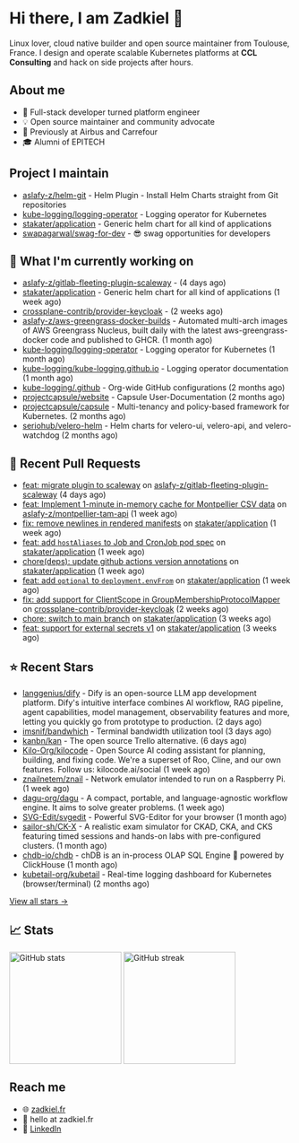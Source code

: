 # Hi there, I am Zadkiel 👋

Linux lover, cloud native builder and open source maintainer from Toulouse, France. I design and operate scalable Kubernetes platforms at **CCL Consulting** and hack on side projects after hours.

## About me

* 💼 Full-stack developer turned platform engineer
* 💡 Open source maintainer and community advocate
* 🏢 Previously at Airbus and Carrefour
* 🎓 Alumni of EPITECH

## Project I maintain

- [aslafy-z/helm-git](https://github.com/aslafy-z/helm-git) - Helm Plugin - Install Helm Charts straight from Git repositories
- [kube-logging/logging-operator](https://github.com/kube-logging/logging-operator) - Logging operator for Kubernetes
- [stakater/application](https://github.com/stakater/application) - Generic helm chart for all kind of applications
- [swapagarwal/swag-for-dev](https://github.com/swapagarwal/swag-for-dev) - 😎 swag opportunities for developers

## 👷 What I'm currently working on


- [aslafy-z/gitlab-fleeting-plugin-scaleway](https://github.com/aslafy-z/gitlab-fleeting-plugin-scaleway) -  (4 days ago)
- [stakater/application](https://github.com/stakater/application) - Generic helm chart for all kind of applications (1 week ago)
- [crossplane-contrib/provider-keycloak](https://github.com/crossplane-contrib/provider-keycloak) -  (2 weeks ago)
- [aslafy-z/aws-greengrass-docker-builds](https://github.com/aslafy-z/aws-greengrass-docker-builds) - Automated multi-arch images of AWS Greengrass Nucleus, built daily with the latest aws-greengrass-docker code and published to GHCR. (1 month ago)
- [kube-logging/logging-operator](https://github.com/kube-logging/logging-operator) - Logging operator for Kubernetes (1 month ago)
- [kube-logging/kube-logging.github.io](https://github.com/kube-logging/kube-logging.github.io) - Logging operator documentation (1 month ago)
- [kube-logging/.github](https://github.com/kube-logging/.github) - Org-wide GitHub configurations (2 months ago)
- [projectcapsule/website](https://github.com/projectcapsule/website) - Capsule User-Documentation (2 months ago)
- [projectcapsule/capsule](https://github.com/projectcapsule/capsule) - Multi-tenancy and policy-based framework for Kubernetes. (2 months ago)
- [seriohub/velero-helm](https://github.com/seriohub/velero-helm) - Helm charts for velero-ui, velero-api, and velero-watchdog (2 months ago)



## 🔨 Recent Pull Requests


- [feat: migrate plugin to scaleway](https://github.com/aslafy-z/gitlab-fleeting-plugin-scaleway/pull/6) on [aslafy-z/gitlab-fleeting-plugin-scaleway](https://github.com/aslafy-z/gitlab-fleeting-plugin-scaleway) (4 days ago)
- [feat: Implement 1-minute in-memory cache for Montpellier CSV data](https://github.com/aslafy-z/montpellier-tam-api/pull/7) on [aslafy-z/montpellier-tam-api](https://github.com/aslafy-z/montpellier-tam-api) (1 week ago)
- [fix: remove newlines in rendered manifests](https://github.com/stakater/application/pull/400) on [stakater/application](https://github.com/stakater/application) (1 week ago)
- [feat: add `hostAliases` to Job and CronJob pod spec](https://github.com/stakater/application/pull/398) on [stakater/application](https://github.com/stakater/application) (1 week ago)
- [chore(deps): update github actions version annotations](https://github.com/stakater/application/pull/396) on [stakater/application](https://github.com/stakater/application) (1 week ago)
- [feat: add `optional` to `deployment.envFrom`](https://github.com/stakater/application/pull/395) on [stakater/application](https://github.com/stakater/application) (1 week ago)
- [fix: add support for ClientScope in GroupMembershipProtocolMapper](https://github.com/crossplane-contrib/provider-keycloak/pull/306) on [crossplane-contrib/provider-keycloak](https://github.com/crossplane-contrib/provider-keycloak) (2 weeks ago)
- [chore: switch to main branch](https://github.com/stakater/application/pull/392) on [stakater/application](https://github.com/stakater/application) (3 weeks ago)
- [feat: support for external secrets v1](https://github.com/stakater/application/pull/391) on [stakater/application](https://github.com/stakater/application) (3 weeks ago)

## ⭐ Recent Stars


- [langgenius/dify](https://github.com/langgenius/dify) - Dify is an open-source LLM app development platform. Dify&#39;s intuitive interface combines AI workflow, RAG pipeline, agent capabilities, model management, observability features and more, letting you quickly go from prototype to production. (2 days ago)
- [imsnif/bandwhich](https://github.com/imsnif/bandwhich) - Terminal bandwidth utilization tool (3 days ago)
- [kanbn/kan](https://github.com/kanbn/kan) - The open source Trello alternative. (6 days ago)
- [Kilo-Org/kilocode](https://github.com/Kilo-Org/kilocode) - Open Source AI coding assistant for planning, building, and fixing code. We&#39;re a superset of Roo, Cline, and our own features. Follow us: kilocode.ai/social (1 week ago)
- [znailnetem/znail](https://github.com/znailnetem/znail) - Network emulator intended to run on a Raspberry Pi. (1 week ago)
- [dagu-org/dagu](https://github.com/dagu-org/dagu) - A compact, portable, and language-agnostic workflow engine. It aims to solve greater problems. (1 week ago)
- [SVG-Edit/svgedit](https://github.com/SVG-Edit/svgedit) - Powerful SVG-Editor for your browser (1 month ago)
- [sailor-sh/CK-X](https://github.com/sailor-sh/CK-X) - A realistic exam simulator for CKAD, CKA, and CKS featuring timed sessions and hands-on labs with pre-configured clusters. (1 month ago)
- [chdb-io/chdb](https://github.com/chdb-io/chdb) - chDB is an in-process OLAP SQL Engine 🚀 powered by ClickHouse  (1 month ago)
- [kubetail-org/kubetail](https://github.com/kubetail-org/kubetail) - Real-time logging dashboard for Kubernetes (browser/terminal) (2 months ago)

[View all stars →](https://github.com/aslafy-z?tab=stars)

## 📈 Stats

<a href="#"><img height=200 align="center" src="https://github-readme-stats.vercel.app/api?username=aslafy-z&show_icons=true&count_private=true&hide_border=true&theme=transparent" alt="GitHub stats" /></a>
<a href="#"><img height=200 align="center" src="https://github-readme-streak-stats-eight.vercel.app/?user=aslafy-z&hide_border=true&theme=transparent" alt="GitHub streak" /></a>

## Reach me

* 🌐 [zadkiel.fr](https://zadkiel.fr)
* 💬 hello at zadkiel.fr
* 🤝 [LinkedIn](https://go.zadkiel.fr/linkedin)
